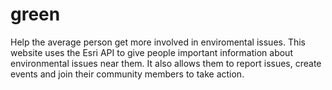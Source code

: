 # green
Help the average person get more involved in enviromental issues. This website uses the Esri API to give people important information about environmental issues near them. It also allows them to report issues, create events and join their community members to take action.


